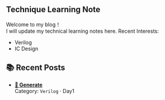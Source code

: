## Technique Learning Note

Welcome to my blog！  
I will update my technical learning notes here.
Recent Interests:
* Verilog 
* IC Design

## 📚 Recent Posts
<!-- posts:start -->
- **[📌 Generate](docs/day1.md)**  
  Category: `Verilog` · Day1
<!-- posts:end -->
